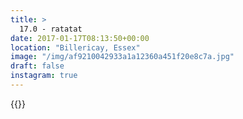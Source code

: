 ```yaml
---
title: >
  17.0 - ratatat
date: 2017-01-17T08:13:50+00:00
location: "Billericay, Essex"
image: "/img/af9210042933a1a12360a451f20e8c7a.jpg"
draft: false
instagram: true
---
```


{{<photo src="/img/af9210042933a1a12360a451f20e8c7a.jpg">}}
